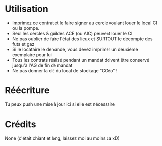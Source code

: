 # Utilisation
- Imprimez ce contrat et le faire signer au cercle voulant louer le local CI ou la pompe.
- Seul les cercles & guildes ACE (ou AIC) peuvent louer le CI
- Ne pas oublier de faire l'état des lieux et SURTOUT le décompte des futs et gaz
- Si le locataire le demande, vous devez imprimer un deuxième exemplaire pour lui
- Tous les contrats réalisé pendant un mandat doivent être conservé jusqu'à l'AG de fin de mandat
- Ne pas donner la clé du local de stockage "CGéo" !

# Réécriture
Tu peux push une mise à jour ici si elle est nécessaire

# Crédits
None
(c'était chiant et long, laissez moi au moins ça xD)